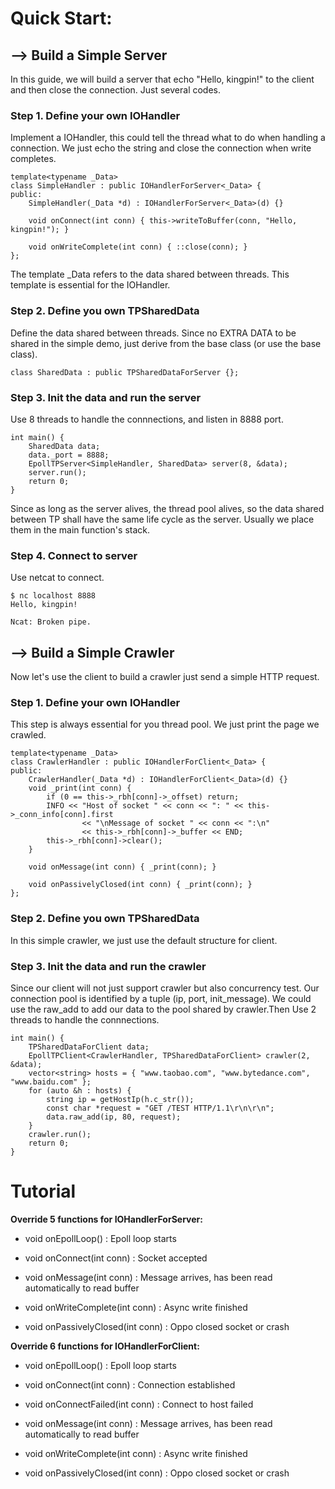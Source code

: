 # Quick Start:

## --> Build a Simple Server

In this guide, we will build a server that echo "Hello, kingpin!" to the client and then close the connection. Just several codes.

### Step 1. Define your own IOHandler

Implement a IOHandler, this could tell the thread what to do when handling a connection. We just echo the string and close the connection when write completes.

```
template<typename _Data>
class SimpleHandler : public IOHandlerForServer<_Data> {
public:
    SimpleHandler(_Data *d) : IOHandlerForServer<_Data>(d) {}

    void onConnect(int conn) { this->writeToBuffer(conn, "Hello, kingpin!"); }

    void onWriteComplete(int conn) { ::close(conn); }
};
```

The template _Data refers to the data shared between threads. This template is essential for the IOHandler.

### Step 2. Define you own TPSharedData

Define the data shared between threads. Since no EXTRA DATA to be shared in the simple demo, just derive from the base class (or use the base class).

```
class SharedData : public TPSharedDataForServer {};
```

### Step 3. Init the data and run the server

Use 8 threads to handle the connnections, and listen in 8888 port.

```
int main() {
    SharedData data;
    data._port = 8888;
    EpollTPServer<SimpleHandler, SharedData> server(8, &data);
    server.run();
    return 0;
}
```

Since as long as the server alives, the thread pool alives, so the data shared between TP shall have the same life cycle as the server. Usually we place them in the main function's stack.

### Step 4. Connect to server

Use netcat to connect.

```
$ nc localhost 8888
Hello, kingpin!

Ncat: Broken pipe.
```

## --> Build a Simple Crawler

Now let's use the client to build a crawler just send a simple HTTP request.

### Step 1. Define your own IOHandler

This step is always essential for you thread pool. We just print the page we crawled.

```
template<typename _Data>
class CrawlerHandler : public IOHandlerForClient<_Data> {
public:
    CrawlerHandler(_Data *d) : IOHandlerForClient<_Data>(d) {}
    void _print(int conn) {
        if (0 == this->_rbh[conn]->_offset) return;
        INFO << "Host of socket " << conn << ": " << this->_conn_info[conn].first
                << "\nMessage of socket " << conn << ":\n"
                << this->_rbh[conn]->_buffer << END;
        this->_rbh[conn]->clear();
    }

    void onMessage(int conn) { _print(conn); }

    void onPassivelyClosed(int conn) { _print(conn); }
};
```

### Step 2. Define you own TPSharedData

In this simple crawler, we just use the default structure for client.

### Step 3. Init the data and run the crawler

Since our client will not just support crawler but also concurrency test. Our connection pool is identified by a tuple (ip, port, init_message). We could use the raw_add to add our data to the pool shared by crawler.Then Use 2 threads to handle the connnections.

```
int main() {
    TPSharedDataForClient data;
    EpollTPClient<CrawlerHandler, TPSharedDataForClient> crawler(2, &data);
    vector<string> hosts = { "www.taobao.com", "www.bytedance.com", "www.baidu.com" };
    for (auto &h : hosts) {
        string ip = getHostIp(h.c_str());
        const char *request = "GET /TEST HTTP/1.1\r\n\r\n";
        data.raw_add(ip, 80, request);
    }
    crawler.run();
    return 0;
}
```

# Tutorial

**Override 5 functions for IOHandlerForServer:**

* void onEpollLoop() : Epoll loop starts

* void onConnect(int conn) : Socket accepted

* void onMessage(int conn) : Message arrives, has been read automatically to read buffer

* void onWriteComplete(int conn) : Async write finished

* void onPassivelyClosed(int conn) : Oppo closed socket or crash

**Override 6 functions for IOHandlerForClient:**

* void onEpollLoop() : Epoll loop starts

* void onConnect(int conn) : Connection established

* void onConnectFailed(int conn) : Connect to host failed

* void onMessage(int conn) : Message arrives, has been read automatically to read buffer

* void onWriteComplete(int conn) : Async write finished

* void onPassivelyClosed(int conn) : Oppo closed socket or crash
